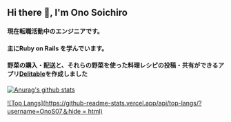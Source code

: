 ## Hi there 👋, I'm Ono Soichiro

<!--
**OnoS07/OnoS07** is a ✨ _special_ ✨ repository because its `README.md` (this file) appears on your GitHub profile.
Here are some ideas to get you started:
- 🔭 I’m currently working on ...
- 🌱 I’m currently learning ...
- 👯 I’m looking to collaborate on ...
- 🤔 I’m looking for help with ...
- 💬 Ask me about ...
- 📫 How to reach me: ...
- 😄 Pronouns: ...
- ⚡ Fun fact: ...
-->

#### 現在転職活動中のエンジニアです。
#### 主にRuby on Rails を学んでいます。
#### 野菜の購入・配送と、それらの野菜を使った料理レシピの投稿・共有ができるアプリ[Delitable](http://delitable.work/)を作成しました

[![Anurag's github stats](https://github-readme-stats.vercel.app/api?username=OnoS07)](https://github.com/anuraghazra/github-readme-stats)

[![Top Langs](https://github-readme-stats.vercel.app/api/top-langs/?username=OnoS07＆hide = html)](https://github.com/anuraghazra/github-readme-stats)
